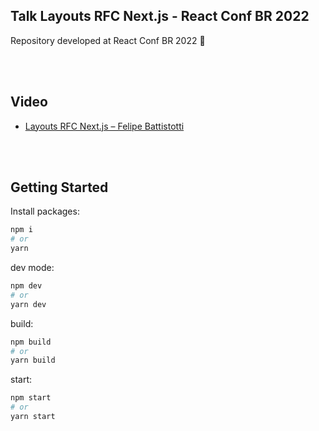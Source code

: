 ## Talk Layouts RFC Next.js - React Conf BR 2022

Repository developed at React Conf BR 2022 🚀

</br></br>

## Video

- [Layouts RFC Next.js – Felipe Battistotti](https://youtu.be/o2JAyHAyp-o)

</br></br>

## Getting Started

Install packages:

```bash
npm i
# or
yarn
```

dev mode:

```bash
npm dev
# or
yarn dev
```

build:

```bash
npm build
# or
yarn build
```

start:

```bash
npm start
# or
yarn start
```